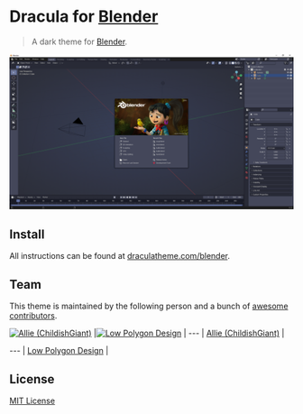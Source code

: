 # Dracula for [Blender](https://www.blender.org)

> A dark theme for [Blender](https://www.blender.org).

![Screenshot](./screenshot.png)

## Install

All instructions can be found at [draculatheme.com/blender](https://draculatheme.com/blender).

## Team

This theme is maintained by the following person and a bunch of [awesome contributors](https://github.com/dracula/blender/contributors).

[![Allie (ChildishGiant)](https://avatars1.githubusercontent.com/u/13716824?v=3&s=60)](https://github.com/childishgiant) |[![Low Polygon Design](https://github.com/lowpolygon-design.png?size=100)](https://github.com/lowpolygon-design) |
--- |
[Allie (ChildishGiant)](https://github.com/childishgiant) |

--- |
[Low Polygon Design]() |
## License

[MIT License](./LICENSE)
